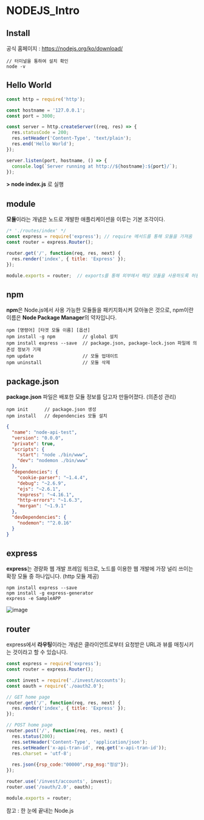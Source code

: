 # NODEJS_Intro

## Install
공식 홈페이지 : https://nodejs.org/ko/download/
````
// 터미널을 통하여 설치 확인
node -v
````

## Hello World
```Javascript
const http = require('http');

const hostname = '127.0.0.1';
const port = 3000;

const server = http.createServer((req, res) => {
  res.statusCode = 200;
  res.setHeader('Content-Type', 'text/plain');
  res.end('Hello World');
});

server.listen(port, hostname, () => {
  console.log(`Server running at http://${hostname}:${port}/`);
});
```
**> node index.js** 로 실행

## module
**모듈**이라는 개념은 노드로 개발한 애플리케이션을 이루는 기본 조각이다.
```Javascript
/* './routes/index' */
const express = require('express'); // require 메서드를 통해 모듈을 가져옴
const router = express.Router();

router.get('/', function(req, res, next) {
  res.render('index', { title: 'Express' });
});

module.exports = router;  // exports를 통해 외부에서 해당 모듈을 사용하도록 허용 (js에서 js 참조 가능)
```

## npm
**npm**은 Node.js에서 사용 가능한 모듈들을 패키지화시켜 모아놓은 것으로, npm이란 이름은 **Node Package Manager**의 약자입니다.
```
npm [명령어] [타겟 모듈 이름] [옵션]
npm install -g npm          // global 설치
npm install express --save  // package.json, package-lock.json 파일에 의존성 정보가 기재
npm update                  // 모듈 업데이트
npm uninstall               // 모듈 삭제
```
## package.json
**package.json** 파일은 배포한 모듈 정보를 담고자 만들어졌다. (의존성 관리)
```
npm init      // package.json 생성
npm install   // dependencies 모듈 설치
```
```json
{
  "name": "node-api-test",
  "version": "0.0.0",
  "private": true,
  "scripts": {
    "start": "node ./bin/www",
    "dev": "nodemon ./bin/www"
  },
  "dependencies": {
    "cookie-parser": "~1.4.4",
    "debug": "~2.6.9",
    "ejs": "~2.6.1",
    "express": "~4.16.1",
    "http-errors": "~1.6.3",
    "morgan": "~1.9.1"
  },
  "devDependencies": {
    "nodemon": "^2.0.16"
  }
}
```
## express
**express**는 경량화 웹 개발 프레임 워크로, 노드를 이용한 웹 개발에 가장 널리 쓰이는 확장 모듈 중 하나입니다. (http 모듈 제공)
```
npm install express --save
npm install -g express-generator
express -e SampleAPP
```
![image](https://user-images.githubusercontent.com/33407116/171103151-7dcdc59e-88a0-4922-8121-4c843658ac0a.png)

## router
express에서 **라우팅**이라는 개념은 클라이언트로부터 요청받은 URL과 뷰를 매칭시키는 것이라고 할 수 있습니다.
```Javascript
const express = require('express');
const router = express.Router();

const invest = require('./invest/accounts');
const oauth = require('./oauth2.0');

// GET home page
router.get('/', function(req, res, next) {
  res.render('index', { title: 'Express' });
});

// POST home page
router.post('/', function(req, res, next) {
  res.status(200);
  res.setHeader('Content-Type', 'application/json');
  res.setHeader('x-api-tran-id', req.get('x-api-tran-id'));
  res.charset = 'utf-8';
  
  res.json({rsp_code:"00000",rsp_msg:"정상"});
});

router.use('/invest/accounts', invest);
router.use('/oauth/2.0', oauth);

module.exports = router;
```
  
  
참고 : 한 눈에 끝내는 Node.js
